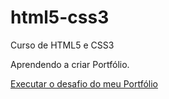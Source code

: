 # html5-css3
 Curso de HTML5 e CSS3

 Aprendendo a criar Portfólio.

<a href="https://pauloreducino.github.io/html5-css3/desafios/d010/android.html">Executar o desafio do meu Portfólio</a>
